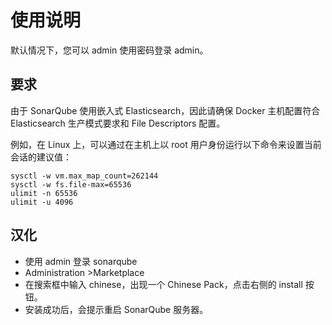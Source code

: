# 使用说明

默认情况下，您可以 admin 使用密码登录 admin。

## 要求

由于 SonarQube 使用嵌入式 Elasticsearch，因此请确保 Docker 主机配置符合 Elasticsearch 生产模式要求和 File Descriptors 配置。

例如，在 Linux 上，可以通过在主机上以 root 用户身份运行以下命令来设置当前会话的建议值：

```linux
sysctl -w vm.max_map_count=262144
sysctl -w fs.file-max=65536
ulimit -n 65536
ulimit -u 4096
```

## 汉化

- 使用 admin 登录 sonarqube
- Administration >Marketplace
- 在搜索框中输入 chinese，出现一个 Chinese Pack，点击右侧的 install 按钮。
- 安装成功后，会提示重启 SonarQube 服务器。
